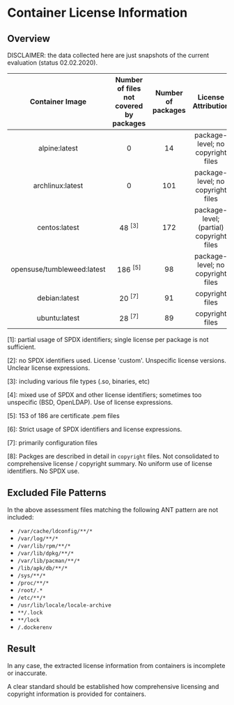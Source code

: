 # Container License Information

## Overview

DISCLAIMER: the data collected here are just snapshots of the current evaluation (status 02.02.2020).

| Container Image | Number of files not covered by packages | Number of packages  | License Attribution | License Attribution Quality | 
| :---: | :----: | :----: | :---: | :---: |
| alpine:latest | 0 | 14 | package-level; no copyright files | low <sup>[1]</sup>]</sup> |
| archlinux:latest | 0 | 101 | package-level; no copyright files | low <sup>[2]</sup> |
| centos:latest | 48 <sup>[3]</sup> | 172 | package-level; (partial) copyright files | medium <sup>[4]</sup> |
| opensuse/tumbleweed:latest| 186 <sup>[5]</sup> | 98 | package-level; no copyright files | medium <sup>[6]</sup> |
| debian:latest | 20 <sup>[7]</sup> | 91 | copyright files | high <sup>[8]</sup> |
| ubuntu:latest | 28 <sup>[7]</sup> | 89 | copyright files | high <sup>[8]</sup> |

[1]: partial usage of SPDX identifiers; single license per package is not sufficient.

[2]: no SPDX identifiers used. License 'custom'. Unspecific license versions. Unclear license expressions.

[3]: including various file types (.so, binaries, etc)

[4]: mixed use of SPDX and other license identifiers; sometimes too unspecific (BSD, OpenLDAP). Use of license expressions.

[5]: 153 of 186 are certificate .pem files

[6]: Strict usage of SPDX identifiers and license expressions. 

[7]: primarily configuration files

[8]: Packges are described in detail in `copyright` files. Not consolidated to comprehensive license / copyright summary. 
No uniform use of license identifiers. No SPDX use.

## Excluded File Patterns

In the above assessment files matching the following ANT pattern are not included:
* `/var/cache/ldconfig/**/*`
* `/var/log/**/*`
* `/var/lib/rpm/**/*`
* `/var/lib/dpkg/**/*`
* `/var/lib/pacman/**/*`
* `/lib/apk/db/**/*`
* `/sys/**/*`
* `/proc/**/*`
* `/root/.*`
* `/etc/**/*`
* `/usr/lib/locale/locale-archive`
* `**/.lock`
* `**/lock`
* `/.dockerenv`

## Result

In any case, the extracted license information from containers is incomplete or inaccurate. 

A clear standard should be established how comprehensive licensing and copyright information 
is provided for containers.
